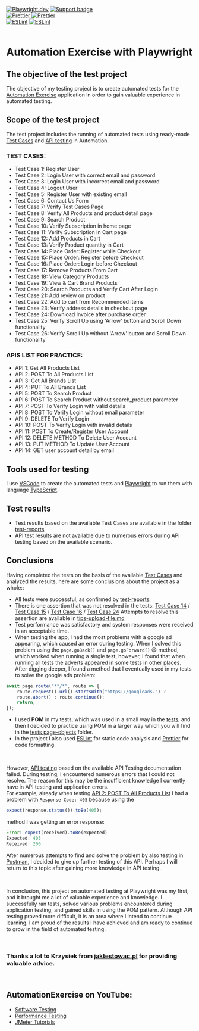 [![Playwright.dev](https://img.shields.io/badge/Documentation-Playwright-45ba4b.svg?logo=playwright)](https://playwright.dev/docs/intro)
[![Support badge](https://img.shields.io/badge/stackoverflow-Playwright-45ba4b.svg?logo=stackoverflow)](https://stackoverflow.com/questions/tagged/playwright) 
<br>
[![Prettier](https://img.shields.io/badge/Documentation-Prettier-f7ba3e.svg?logo=prettier)](https://prettier.io/docs/en/index.html)
[![Prettier](https://img.shields.io/badge/GitHub-Prettier-f7ba3e.svg?logo=prettier)](https://github.com/prettier/prettier)
<br>
[![ESLint](https://img.shields.io/badge/Documentation-ESLint-4b32c3.svg?logo=eslint)](https://eslint.org/docs/latest/)
[![ESLint](https://img.shields.io/badge/GitHub-ESLint-4b32c3.svg?logo=eslint)](https://github.com/eslint/eslint)
<br><br>

# Automation Exercise with Playwright 

## The objective of the test project

The objective of my testing project is to create automated tests for the [Automation Exercise](https://automationexercise.com/) application in order to gain valuable experience in automated testing. 

## Scope of the test project

The test project includes the running of automated tests using ready-made [Test Cases](https://automationexercise.com/test_cases) and [API testing](https://automationexercise.com/api_list) in Automation.
### TEST CASES:
- Test Case 1: Register User
- Test Case 2: Login User with correct email and password
- Test Case 3: Login User with incorrect email and password
- Test Case 4: Logout User
- Test Case 5: Register User with existing email
- Test Case 6: Contact Us Form
- Test Case 7: Verify Test Cases Page
- Test Case 8: Verify All Products and product detail page
- Test Case 9: Search Product
- Test Case 10: Verify Subscription in home page
- Test Case 11: Verify Subscription in Cart page
- Test Case 12: Add Products in Cart
- Test Case 13: Verify Product quantity in Cart
- Test Case 14: Place Order: Register while Checkout
- Test Case 15: Place Order: Register before Checkout
- Test Case 16: Place Order: Login before Checkout
- Test Case 17: Remove Products From Cart
- Test Case 18: View Category Products
- Test Case 19: View & Cart Brand Products
- Test Case 20: Search Products and Verify Cart After Login
- Test Case 21: Add review on product
- Test Case 22: Add to cart from Recommended items
- Test Case 23: Verify address details in checkout page
- Test Case 24: Download Invoice after purchase order
- Test Case 25: Verify Scroll Up using 'Arrow' button and Scroll Down functionality
- Test Case 26: Verify Scroll Up without 'Arrow' button and Scroll Down functionality

### APIS LIST FOR PRACTICE:
- API 1: Get All Products List
- API 2: POST To All Products List
- API 3: Get All Brands List
- API 4: PUT To All Brands List
- API 5: POST To Search Product
- API 6: POST To Search Product without search_product parameter
- API 7: POST To Verify Login with valid details
- API 8: POST To Verify Login without email parameter
- API 9: DELETE To Verify Login
- API 10: POST To Verify Login with invalid details
- API 11: POST To Create/Register User Account
- API 12: DELETE METHOD To Delete User Account
- API 13: PUT METHOD To Update User Account
- API 14: GET user account detail by email

## Tools used for testing

I use [VSCode](https://code.visualstudio.com/) to create the automated tests and [Playwright](https://playwright.dev/) to run them with language [TypeScript](https://www.typescriptlang.org/).

## Test results
- Test results based on the available Test Cases are available in the folder [test-reports](https://github.com/adamcegielka/my-test-projects/tree/main/AutomationExercise-Playwright/test-reports)
- API test results are not available due to numerous errors during API testing based on the available scenario.

## Conclusions
Having completed the tests on the basis of the available [Test Cases](https://automationexercise.com/test_cases) and analyzed the results, here are some conclusions about the project as a whole::
- All tests were successful, as confirmed by [test-reports](https://github.com/adamcegielka/my-test-projects/tree/main/AutomationExercise-Playwright/test-reports).
- There is one assertion that was not resolved in the tests: [Test Case 14]() / [Test Case 15]() / [Test Case 16]() / [Test Case 24]() Attempts to resolve this assertion are available in [tips-upload-file.md](https://github.com/adamcegielka/my-test-projects/blob/main/AutomationExercise-Playwright/tips/tips-upload-file.md)
- Test performance was satisfactory and system responses were received in an acceptable time.
- When testing the app, I had the most problems with a google ad appearing, which caused an error during testing. When I solved this problem using the `page.goBack()` and `page.goForward()` :smiley: method, which worked when running a single test, however, I found that when running all tests the adverts appeared in some tests in other places. 
After digging deeper, I found a method that I eventually used in my tests to solve the google ads problem:  
```JavaScript
await page.route("**/*", route => {
    route.request().url().startsWith("https://googleads.") ?
    route.abort() : route.continue();
    return;
});
```
- I used **POM** in my tests, which was used in a small way in the [tests](https://github.com/adamcegielka/my-test-projects/tree/main/AutomationExercise-Playwright/tests), and then I decided to practice using POM in a larger way which you will find in the [tests page-objects](https://github.com/adamcegielka/my-test-projects/tree/main/AutomationExercise-Playwright/tests%20page-objects) folder.
- In the project I also used [ESLint](https://eslint.org/docs/latest/) for static code analysis and [Prettier](https://prettier.io/docs/en/index.html) for code formatting.

<br>

However, [API testing](https://automationexercise.com/api_list) based on the available API Testing documentation failed. During testing, I encountered numerous errors that I could not resolve. The reason for this may be the insufficient knowledge I currently have in API testing and application errors.  
For example, already when testing [API 2: POST To All Products List](https://github.com/adamcegielka/my-test-projects/blob/main/AutomationExercise-Playwright/tests-api/testApi02.spec.ts) I had a problem with `Response Code: 405` because using the  
```JavaScript
expect(response.status()).toBe(405);
```  
method I was getting an error response:
```JavaScript
Error: expect(received).toBe(expected)
Expected: 405
Received: 200
```
After numerous attempts to find and solve the problem by also testing in [Postman](https://www.postman.com/), I decided to give up further testing of this API. Perhaps I will return to this topic after gaining more knowledge in API testing.

<br>

In conclusion, this project on automated testing at Playwright was my first, and it brought me a lot of valuable experience and knowledge. I successfully ran tests, solved various problems encountered during application testing, and gained skills in using the POM pattern. Although API testing proved more difficult, it is an area where I intend to continue learning. I am proud of the results I have achieved and am ready to continue to grow in the field of automated testing.

<br>

### Thanks a lot to **Krzysiek** from [jaktestowac.pl](https://jaktestowac.pl/) for providing valuable advice.

<br>

## AutomationExercise on YouTube:
- [Software Testing](https://www.youtube.com/watch?v=ccuGJzwWj2c&list=PL1vY1vQtSNmnc6UuNj68-JndnBwIxeUTf)
- [Performance Testing](https://www.youtube.com/watch?v=LfVTtM5zpYg&list=PL1vY1vQtSNmnaXc-cJbw0J8uqIj-mie1j)
- [JMeter Tutorials](https://www.youtube.com/watch?v=YLYczpLUblo&list=PL1vY1vQtSNmkIkb0Lef12Fel9jvIH_daT)